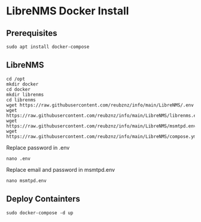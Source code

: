 # LibreNMS Docker Install

## Prerequisites

`sudo apt install docker-compose`

## LibreNMS

```
cd /opt
mkdir docker
cd docker
mkdir librenms
cd librenms
wget https://raw.githubusercontent.com/reubznz/info/main/LibreNMS/.env
wget https://raw.githubusercontent.com/reubznz/info/main/LibreNMS/librenms.env
wget https://raw.githubusercontent.com/reubznz/info/main/LibreNMS/msmtpd.env
wget https://raw.githubusercontent.com/reubznz/info/main/LibreNMS/compose.yml
```

Replace password in .env

```nano .env```

Replace email and password in msmtpd.env

```nano msmtpd.env```

## Deploy Containters

```sudo docker-compose -d up```
